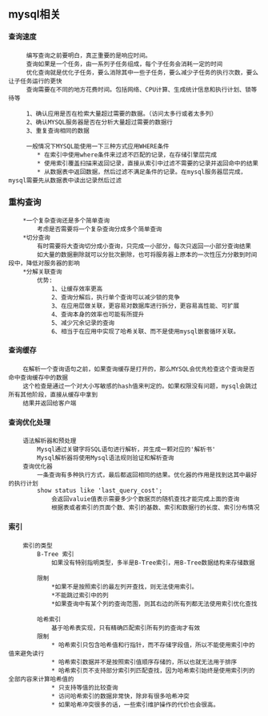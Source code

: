 ## mysql相关

#### 查询速度
		 编写查询之前要明白，真正重要的是响应时间。
		 查询如果是一个任务，由一系列子任务组成，每个子任务会消耗一定的时间
		 优化查询就是优化子任务，要么消除其中一些子任务，要么减少子任务的执行次数，要么让子任务运行的更快
		 查询需要在不同的地方花费时间。包括网络、CPU计算、生成统计信息和执行计划、锁等待等
		
		 1、确认应用是否在检索大量超过需要的数据。（访问太多行或者太多列）
		 2、确认MYSQL服务器是否在分析大量超过需要的数据行
		 3、重复查询相同的数据
		 
		 一般情况下MYSQL能使用一下三种方式应用WHERE条件
			* 在索引中使用where条件来过滤不匹配的记录，在存储引擎层完成
			* 使用索引覆盖扫描来返回记录，直接从索引中过滤不需要的记录并返回命中的结果
			* 从数据表中返回数据，然后过滤不满足条件的记录。在mysql服务器层完成，mysql需要先从数据表中读出记录然后过滤

### 重构查询
		*一个复杂查询还是多个简单查询
			考虑是否需要将一个复杂查询分成多个简单查询
		*切分查询	
			有时需要将大查询切分成小查询，只完成一小部分，每次只返回一小部分查询结果
			如大量的数据删除就可以分批次删除，也可将服务器上原本的一次性压力分散到时间段中，降低对服务器的影响
		*分解关联查询
			优势:
				1、让缓存效率更高
				2、查询分解后，执行单个查询可以减少锁的竞争
				3、在应用层做关联，更容易对数据库进行拆分，更容易高性能、可扩展
				4、查询本身的效率也可能有所提升
				5、减少冗余记录的查询
				6、相当于在应用中实现了哈希关联、而不是使用mysql嵌套循环关联。
				
#### 查询缓存
		在解析一个查询语句之前，如果查询缓存是打开的，那么MYSQL会优先检查这个查询是否命中查询缓存中的数据
		这个检查是通过一个对大小写敏感的hash值来判定的。如果权限没有问题，mysql会跳过所有其他阶段，直接从缓存中拿到
		结果并返回给客户端
		
#### 查询优化处理
		语法解析器和预处理
			Mysql通过关键字将SQL语句进行解析，并生成一颗对应的'解析书'
			Mysql解析器将使用Mysql语法规则验证和解析查询
		查询优化器
			一条查询有多种执行方式，最后都返回相同的结果。优化器的作用是找到这其中最好的执行计划
			show status like 'last_query_cost';
				会返回valuie值表示需要多少个数据页的随机查找才能完成上面的查询
				根据表或者索引的页面个数、索引的基数、索引和数据行的长度、索引分布情况
				
#### 索引
		索引的类型
			B-Tree 索引
				如果没有特别指明类型，多半是B-Tree索引，用B-Tree数据结构来存储数据
			
			限制
				*如果不是按照索引的最左列开查找，则无法使用索引。
				*不能跳过索引中的列
				*如果查询中有某个列的查询范围，则其右边的所有列都无法使用索引优化查找

			哈希索引
				基于哈希表实现，只有精确匹配索引所有列的查询才有效
			限制
				* 哈希索引只包含哈希值和行指针，而不存储字段值，所以不能使用索引中的值来避免读行
				* 哈希索引数据并不是按照索引值顺序存储的，所以也就无法用于排序
				* 哈希索引页不支持部分索引列匹配查找，因为哈希索引始终是使用索引列的全部内容来计算哈希值的
				* 只支持等值的比较查询
				* 访问哈希索引的数据非常快，除非有很多哈希冲突
				* 如果哈希冲突很多的话，一些索引维护操作的代价也会很高。



























		